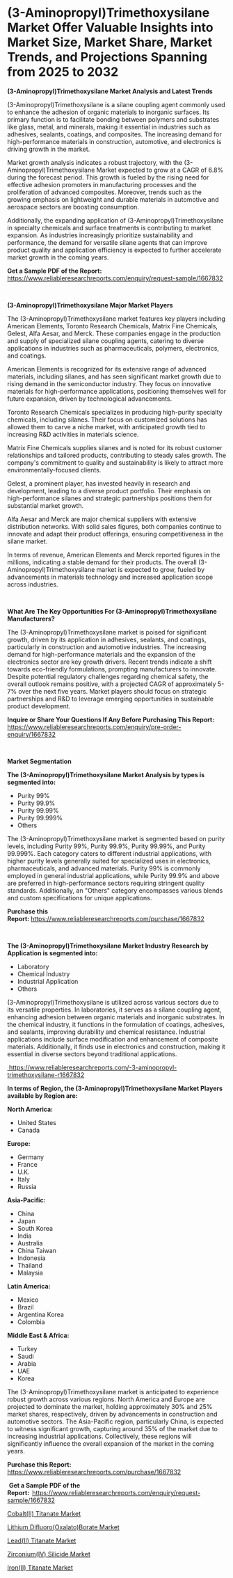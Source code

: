 <p><h1>(3-Aminopropyl)Trimethoxysilane Market Offer Valuable Insights into Market Size, Market Share, Market Trends, and Projections Spanning from 2025 to 2032</h1></p><p><strong>(3-Aminopropyl)Trimethoxysilane Market Analysis and Latest Trends</strong></p>
<p><p>(3-Aminopropyl)Trimethoxysilane is a silane coupling agent commonly used to enhance the adhesion of organic materials to inorganic surfaces. Its primary function is to facilitate bonding between polymers and substrates like glass, metal, and minerals, making it essential in industries such as adhesives, sealants, coatings, and composites. The increasing demand for high-performance materials in construction, automotive, and electronics is driving growth in the market.</p><p>Market growth analysis indicates a robust trajectory, with the (3-Aminopropyl)Trimethoxysilane Market expected to grow at a CAGR of 6.8% during the forecast period. This growth is fueled by the rising need for effective adhesion promoters in manufacturing processes and the proliferation of advanced composites. Moreover, trends such as the growing emphasis on lightweight and durable materials in automotive and aerospace sectors are boosting consumption.</p><p>Additionally, the expanding application of (3-Aminopropyl)Trimethoxysilane in specialty chemicals and surface treatments is contributing to market expansion. As industries increasingly prioritize sustainability and performance, the demand for versatile silane agents that can improve product quality and application efficiency is expected to further accelerate market growth in the coming years.</p></p>
<p><strong>Get a Sample PDF of the Report:&nbsp;</strong> <a href="https://www.reliableresearchreports.com/enquiry/request-sample/1667832?utm_campaign=48&utm_medium=2&utm_source=Github&utm_content=ia&utm_term=02022025&utm_id=3-aminopropyltrimethoxysilane">https://www.reliableresearchreports.com/enquiry/request-sample/1667832</a></p>
<p>&nbsp;</p>
<p><strong>(3-Aminopropyl)Trimethoxysilane Major Market Players</strong></p>
<p><p>The (3-Aminopropyl)Trimethoxysilane market features key players including American Elements, Toronto Research Chemicals, Matrix Fine Chemicals, Gelest, Alfa Aesar, and Merck. These companies engage in the production and supply of specialized silane coupling agents, catering to diverse applications in industries such as pharmaceuticals, polymers, electronics, and coatings.</p><p>American Elements is recognized for its extensive range of advanced materials, including silanes, and has seen significant market growth due to rising demand in the semiconductor industry. They focus on innovative materials for high-performance applications, positioning themselves well for future expansion, driven by technological advancements.</p><p>Toronto Research Chemicals specializes in producing high-purity specialty chemicals, including silanes. Their focus on customized solutions has allowed them to carve a niche market, with anticipated growth tied to increasing R&D activities in materials science.</p><p>Matrix Fine Chemicals supplies silanes and is noted for its robust customer relationships and tailored products, contributing to steady sales growth. The company's commitment to quality and sustainability is likely to attract more environmentally-focused clients.</p><p>Gelest, a prominent player, has invested heavily in research and development, leading to a diverse product portfolio. Their emphasis on high-performance silanes and strategic partnerships positions them for substantial market growth.</p><p>Alfa Aesar and Merck are major chemical suppliers with extensive distribution networks. With solid sales figures, both companies continue to innovate and adapt their product offerings, ensuring competitiveness in the silane market.</p><p>In terms of revenue, American Elements and Merck reported figures in the millions, indicating a stable demand for their products. The overall (3-Aminopropyl)Trimethoxysilane market is expected to grow, fueled by advancements in materials technology and increased application scope across industries.</p></p>
<p>&nbsp;</p>
<p><strong>What Are The Key Opportunities For (3-Aminopropyl)Trimethoxysilane Manufacturers?</strong></p>
<p><p>The (3-Aminopropyl)Trimethoxysilane market is poised for significant growth, driven by its application in adhesives, sealants, and coatings, particularly in construction and automotive industries. The increasing demand for high-performance materials and the expansion of the electronics sector are key growth drivers. Recent trends indicate a shift towards eco-friendly formulations, prompting manufacturers to innovate. Despite potential regulatory challenges regarding chemical safety, the overall outlook remains positive, with a projected CAGR of approximately 5-7% over the next five years. Market players should focus on strategic partnerships and R&D to leverage emerging opportunities in sustainable product development.</p></p>
<p><strong>Inquire or Share Your Questions If Any Before Purchasing This Report:</strong> <a href="https://www.reliableresearchreports.com/enquiry/pre-order-enquiry/1667832?utm_campaign=48&utm_medium=2&utm_source=Github&utm_content=ia&utm_term=02022025&utm_id=3-aminopropyltrimethoxysilane">https://www.reliableresearchreports.com/enquiry/pre-order-enquiry/1667832</a></p>
<p>&nbsp;</p>
<p><strong>Market Segmentation</strong></p>
<p><strong>The (3-Aminopropyl)Trimethoxysilane Market Analysis by types is segmented into:</strong></p>
<p><ul><li>Purity 99%</li><li>Purity 99.9%</li><li>Purity 99.99%</li><li>Purity 99.999%</li><li>Others</li></ul></p>
<p><p>The (3-Aminopropyl)Trimethoxysilane market is segmented based on purity levels, including Purity 99%, Purity 99.9%, Purity 99.99%, and Purity 99.999%. Each category caters to different industrial applications, with higher purity levels generally suited for specialized uses in electronics, pharmaceuticals, and advanced materials. Purity 99% is commonly employed in general industrial applications, while Purity 99.9% and above are preferred in high-performance sectors requiring stringent quality standards. Additionally, an "Others" category encompasses various blends and custom specifications for unique applications.</p></p>
<p><strong>Purchase this Report:&nbsp;</strong><a href="https://www.reliableresearchreports.com/purchase/1667832?utm_campaign=48&utm_medium=2&utm_source=Github&utm_content=ia&utm_term=02022025&utm_id=3-aminopropyltrimethoxysilane">https://www.reliableresearchreports.com/purchase/1667832</a></p>
<p>&nbsp;</p>
<p><strong>The (3-Aminopropyl)Trimethoxysilane Market Industry Research by Application is segmented into:</strong></p>
<p><ul><li>Laboratory</li><li>Chemical Industry</li><li>Industrial Application</li><li>Others</li></ul></p>
<p><p>(3-Aminopropyl)Trimethoxysilane is utilized across various sectors due to its versatile properties. In laboratories, it serves as a silane coupling agent, enhancing adhesion between organic materials and inorganic substrates. In the chemical industry, it functions in the formulation of coatings, adhesives, and sealants, improving durability and chemical resistance. Industrial applications include surface modification and enhancement of composite materials. Additionally, it finds use in electronics and construction, making it essential in diverse sectors beyond traditional applications.</p></p>
<p><a href="https://www.reliableresearchreports.com/-3-aminopropyl-trimethoxysilane-r1667832?utm_campaign=48&utm_medium=2&utm_source=Github&utm_content=ia&utm_term=02022025&utm_id=3-aminopropyltrimethoxysilane">&nbsp;https://www.reliableresearchreports.com/-3-aminopropyl-trimethoxysilane-r1667832</a></p>
<p><strong>In terms of Region, the (3-Aminopropyl)Trimethoxysilane Market Players available by Region are:</strong></p>
<p>
    <p> <strong> North America: </strong>
        <ul>
            <li>United States</li>
            <li>Canada</li>
        </ul>
        </p> 
    <p> <strong> Europe: </strong>
        <ul>
            <li>Germany</li>
            <li>France</li>
            <li>U.K.</li>
            <li>Italy</li>
            <li>Russia</li>
        </ul>
        </p> 
    <p> <strong> Asia-Pacific: </strong>
        <ul>
            <li>China</li>
            <li>Japan</li>
            <li>South Korea</li>
            <li>India</li>
            <li>Australia</li>
            <li>China Taiwan</li>
            <li>Indonesia</li>
            <li>Thailand</li>
            <li>Malaysia</li>
        </ul>
        </p> 
    <p> <strong> Latin America: </strong>
        <ul>
            <li>Mexico</li>
            <li>Brazil</li>
            <li>Argentina Korea</li>
            <li>Colombia</li>
        </ul>
        </p> 
    <p> <strong> Middle East & Africa: </strong>
        <ul>
            <li>Turkey</li>
            <li>Saudi</li>
            <li>Arabia</li>
            <li>UAE</li>
            <li>Korea</li>
        </ul>
    </p>
    </p>
<p><p>The (3-Aminopropyl)Trimethoxysilane market is anticipated to experience robust growth across various regions. North America and Europe are projected to dominate the market, holding approximately 30% and 25% market shares, respectively, driven by advancements in construction and automotive sectors. The Asia-Pacific region, particularly China, is expected to witness significant growth, capturing around 35% of the market due to increasing industrial applications. Collectively, these regions will significantly influence the overall expansion of the market in the coming years.</p></p>
<p><strong>Purchase this Report: </strong><a href="https://www.reliableresearchreports.com/purchase/1667832?utm_campaign=48&utm_medium=2&utm_source=Github&utm_content=ia&utm_term=02022025&utm_id=3-aminopropyltrimethoxysilane">https://www.reliableresearchreports.com/purchase/1667832</a></p>
<p>&nbsp;<strong>Get a Sample PDF of the Report:&nbsp;&nbsp;</strong><a href="https://www.reliableresearchreports.com/enquiry/request-sample/1667832?utm_campaign=48&utm_medium=2&utm_source=Github&utm_content=ia&utm_term=02022025&utm_id=3-aminopropyltrimethoxysilane">https://www.reliableresearchreports.com/enquiry/request-sample/1667832</a></p>
<p><strong></strong></p>
<p><p><a href="https://github.com/sadimsamid/Market-Research-Report-List-1/blob/main/cobaltii-titanate-market.md?utm_campaign=48&utm_medium=2&utm_source=Github&utm_content=ia&utm_term=02022025&utm_id=3-aminopropyltrimethoxysilane">Cobalt(II) Titanate Market</a></p><p><a href="https://github.com/aistraasinyo/Market-Research-Report-List-1/blob/main/lithium-difluorooxalatoborate-market.md?utm_campaign=48&utm_medium=2&utm_source=Github&utm_content=ia&utm_term=02022025&utm_id=3-aminopropyltrimethoxysilane">Lithium Difluoro(Oxalato)Borate Market</a></p><p><a href="https://github.com/boysabotzoc/Market-Research-Report-List-1/blob/main/leadii-titanate-market.md?utm_campaign=48&utm_medium=2&utm_source=Github&utm_content=ia&utm_term=02022025&utm_id=3-aminopropyltrimethoxysilane">Lead(II) Titanate Market</a></p><p><a href="https://github.com/ivetasyizhi/Market-Research-Report-List-1/blob/main/zirconiumiv-silicide-market.md?utm_campaign=48&utm_medium=2&utm_source=Github&utm_content=ia&utm_term=02022025&utm_id=3-aminopropyltrimethoxysilane">Zirconium(IV) Silicide Market</a></p><p><a href="https://github.com/penecorodz74/Market-Research-Report-List-1/blob/main/ironii-titanate-market.md?utm_campaign=48&utm_medium=2&utm_source=Github&utm_content=ia&utm_term=02022025&utm_id=3-aminopropyltrimethoxysilane">Iron(II) Titanate Market</a></p></p>